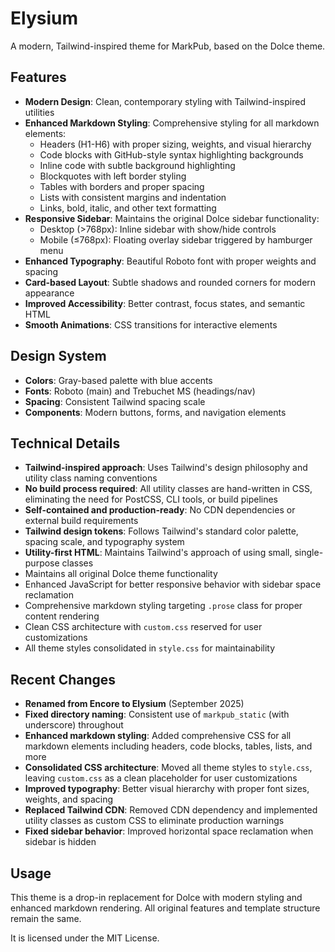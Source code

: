 # Elysium

A modern, Tailwind-inspired theme for MarkPub, based on the Dolce theme.

## Features

- **Modern Design**: Clean, contemporary styling with Tailwind-inspired utilities
- **Enhanced Markdown Styling**: Comprehensive styling for all markdown elements:
  - Headers (H1-H6) with proper sizing, weights, and visual hierarchy
  - Code blocks with GitHub-style syntax highlighting backgrounds
  - Inline code with subtle background highlighting
  - Blockquotes with left border styling
  - Tables with borders and proper spacing
  - Lists with consistent margins and indentation
  - Links, bold, italic, and other text formatting
- **Responsive Sidebar**: Maintains the original Dolce sidebar functionality:
  - Desktop (>768px): Inline sidebar with show/hide controls
  - Mobile (≤768px): Floating overlay sidebar triggered by hamburger menu
- **Enhanced Typography**: Beautiful Roboto font with proper weights and spacing
- **Card-based Layout**: Subtle shadows and rounded corners for modern appearance
- **Improved Accessibility**: Better contrast, focus states, and semantic HTML
- **Smooth Animations**: CSS transitions for interactive elements

## Design System

- **Colors**: Gray-based palette with blue accents
- **Fonts**: Roboto (main) and Trebuchet MS (headings/nav)
- **Spacing**: Consistent Tailwind spacing scale
- **Components**: Modern buttons, forms, and navigation elements

## Technical Details

- **Tailwind-inspired approach**: Uses Tailwind's design philosophy and utility class naming conventions
- **No build process required**: All utility classes are hand-written in CSS, eliminating the need for PostCSS, CLI tools, or build pipelines
- **Self-contained and production-ready**: No CDN dependencies or external build requirements
- **Tailwind design tokens**: Follows Tailwind's standard color palette, spacing scale, and typography system
- **Utility-first HTML**: Maintains Tailwind's approach of using small, single-purpose classes
- Maintains all original Dolce theme functionality
- Enhanced JavaScript for better responsive behavior with sidebar space reclamation
- Comprehensive markdown styling targeting `.prose` class for proper content rendering
- Clean CSS architecture with `custom.css` reserved for user customizations
- All theme styles consolidated in `style.css` for maintainability

## Recent Changes

- **Renamed from Encore to Elysium** (September 2025)
- **Fixed directory naming**: Consistent use of `markpub_static` (with underscore) throughout
- **Enhanced markdown styling**: Added comprehensive CSS for all markdown elements including headers, code blocks, tables, lists, and more
- **Consolidated CSS architecture**: Moved all theme styles to `style.css`, leaving `custom.css` as a clean placeholder for user customizations
- **Improved typography**: Better visual hierarchy with proper font sizes, weights, and spacing
- **Replaced Tailwind CDN**: Removed CDN dependency and implemented utility classes as custom CSS to eliminate production warnings
- **Fixed sidebar behavior**: Improved horizontal space reclamation when sidebar is hidden

## Usage

This theme is a drop-in replacement for Dolce with modern styling and enhanced markdown rendering. All original features and template structure remain the same.

It is licensed under the MIT License.
